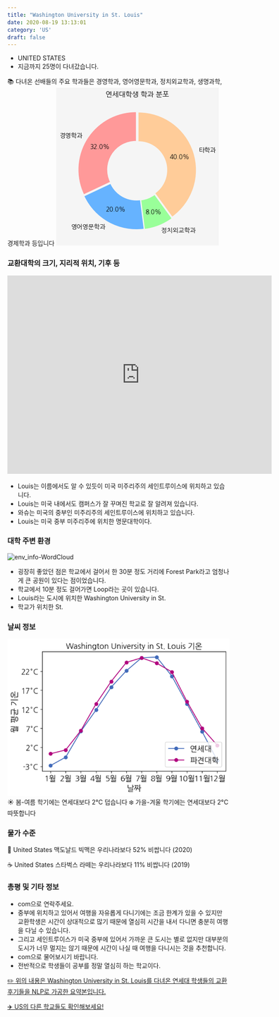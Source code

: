 ```yaml
---
title: "Washington University in St. Louis"
date: 2020-08-19 13:13:01
category: 'US'
draft: false
---
```



* UNITED STATES
* 지금까지 25명이 다녀갔습니다. 

📚 다녀온 선배들의 주요 학과들은 경영학과, 영어영문학과, 정치외교학과, 생명과학, 경제학과 등입니다
![department-info](../plots/US000264.png)
### 교환대학의 크기, 지리적 위치, 기후 등
<iframe
width="600"
height="450"
frameborder="0" style="border:0"
src="https://www.google.com/maps/embed/v1/place?key=AIzaSyC9e1AME-pVmWC4hBpFdu5S4dKzyepa3HQ&q=Washington+University+in+St.+Louis&center=38.6487895,-90.3107962&zoom=14" allowfullscreen>
</iframe>

* Louis는 이름에서도 알 수 있듯이 미국 미주리주의 세인트루이스에 위치하고 있습니다.
* Louis는 미국 내에서도 캠퍼스가 잘 꾸며진 학교로 잘 알려져 있습니다.
* 와슈는 미국의 중부인 미주리주의 세인트루이스에 위치하고 있습니다.
* Louis는 미국 중부 미주리주에 위치한 명문대학이다.


### 대학 주변 환경

![env_info-WordCloud](../univ_wordclouds_okt/env_info/US000264_env_info_okt.png)

* 굉장히 좋았던 점은 학교에서 걸어서 한 30분 정도 거리에 Forest Park라고 엄청나게 큰 공원이 있다는 점이었습니다.
* 학교에서 10분 정도 걸어가면 Loop라는 곳이 있습니다.
* Louis라는 도시에 위치한 Washington University in St.
* 학교가 위치한 St.


### 날씨 정보 
 ![temparature_US000264](../plots/weather/US000264.png)
☀️ 봄-여름 학기에는 연세대보다 2°C 덥습니다
❄️ 가을-겨울 학기에는 연세대보다 2°C 따뜻합니다
### 물가 수준 
🍔 United States 맥도날드 빅맥은 우리나라보다 52% 비쌉니다 (2020)

☕️ United States 스타벅스 라떼는 우리나라보다 11% 비쌉니다 (2019)

### 총평 및 기타 정보
* com으로 연락주세요.
* 중부에 위치하고 있어서 여행을 자유롭게 다니기에는 조금 한계가 있을 수 있지만 교환학생은 시간이 상대적으로 많기 때문에 열심히 시간을 내서 다니면 충분히 여행을 다닐 수 있습니다.
* 그리고 세인트루이스가 미국 중부에 있어서 가까운 큰 도시는 별로 없지만 대부분의 도시가 너무 멀지는 않기 때문에 시간이 나실 때 여행을 다니시는 것을 추천합니다.
* com으로 물어보시기 바랍니다.
* 전반적으로 학생들이 공부를 정말 열심히 하는 학교이다.


[✏️ 위의 내용은 Washington University in St. Louis를 다녀온 연세대 학생들의 교환 후기들을 NLP로 가공한 요약본입니다.](http://oia.yonsei.ac.kr/partner/expReport.asp?ucode=US000264&bgbn=A)

[✈️ US의 다른 학교들도 확인해보세요!](https://yonsei-exchange.netlify.app/?category=US)

